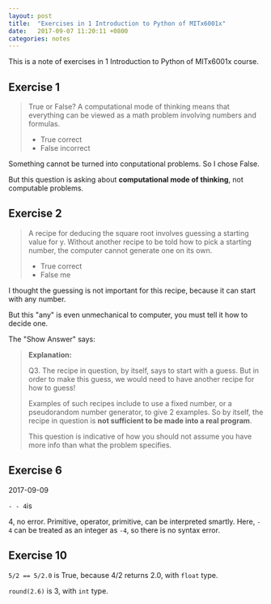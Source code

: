 ```yaml
---
layout: post
title:  "Exercises in 1 Introduction to Python of MITx6001x"
date:   2017-09-07 11:20:11 +0800
categories: notes
---
```


This is a note of exercises in 1 Introduction to Python of MITx6001x course.

## Exercise 1 

> True or False? A computational mode of thinking means that everything can be viewed as a math problem involving numbers and formulas.
>
> * True correct 
> * False incorrect

Something cannot be turned into conputational problems. So I chose False. 

But this question is asking about **computational mode of thinking**, not computable problems.

## Exercise 2

> A recipe for deducing the square root involves guessing a starting value for y. Without another recipe to be told how to pick a starting number, the computer cannot generate one on its own.
>
> - True correct
> - False me

I thought the guessing is not important for this recipe, because it can start with any number. 

But this "any" is even unmechanical to computer, you must tell it how to decide one.

The "Show Answer" says:

> **Explanation:**
>
> Q3. The recipe in question, by itself, says to start with a guess. But in order to make this guess, we would need to have another recipe for how to guess! 
>
> Examples of such recipes include to use a fixed number, or a pseudorandom number generator, to give 2 examples. So by itself, the recipe in question is **not sufficient to be made into a real program**. 
>
> This question is indicative of how you should not assume you have more info than what the problem specifies.

## Exercise 6

2017-09-09

`- - 4`is

4, no error. Primitive, operator, primitive, can be interpreted smartly. Here, `- 4` can be treated as an integer as `-4`, so there is no syntax error.

## Exercise 10

`5/2 == 5/2.0` is True, because 4/2 returns 2.0, with `float` type.

`round(2.6)` is 3, with `int` type.